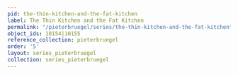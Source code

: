 ```yaml
---
pid: the-thin-kitchen-and-the-fat-kitchen
label: The Thin Kitchen and the Fat Kitchen
permalink: "/pieterbruegel/series/the-thin-kitchen-and-the-fat-kitchen"
object_ids: 10154|10155
reference_collection: pieterbruegel
order: '5'
layout: series_pieterbruegel
collection: series_pieterbruegel
---
```

